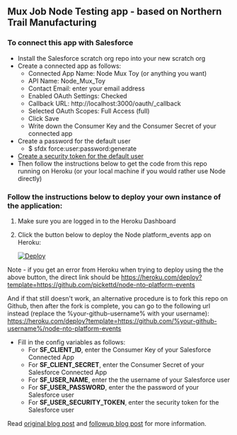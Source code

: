 ## Mux Job Node Testing app - based on Northern Trail Manufacturing

### To connect this app with Salesforce

- Install the Salesforce scratch org repo into your new scratch org
- Create a connected app as follows:
  - Connected App Name: Node Mux Toy (or anything you want)
  - API Name: Node_Mux_Toy
  - Contact Email: enter your email address
  - Enabled OAuth Settings: Checked
  - Callback URL: http://localhost:3000/oauth/_callback
  - Selected OAuth Scopes: Full Access (full)
  - Click Save
  - Write down the Consumer Key and the Consumer Secret of your connected app
- Create a password for the default user
  - $ sfdx force:user:password:generate
- [Create a security token for the default user](https://help.salesforce.com/s/articleView?id=sf.user_security_token.htm&type=5)
- Then follow the instructions below to get the code from this repo running on Heroku (or your local machine if you would rather use Node directly)

### Follow the instructions below to deploy your own instance of the application:

1. Make sure you are logged in to the Heroku Dashboard
1. Click the button below to deploy the Node platform_events app on Heroku:

   [![Deploy](https://www.herokucdn.com/deploy/button.png)](https://heroku.com/deploy)

Note - if you get an error from Heroku when trying to deploy using the the above button, the direct link should be https://heroku.com/deploy?template=https://github.com/pickettd/node-nto-platform-events

And if that still doesn't work, an alternative procedure is to fork this repo on Github, then after the fork is complete, you can go to the following url instead (replace the %your-github-username% with your username): https://heroku.com/deploy?template=https://github.com/%your-github-username%/node-nto-platform-events

- Fill in the config variables as follows:
  - For **SF_CLIENT_ID**, enter the Consumer Key of your Salesforce Connected App
  - For **SF_CLIENT_SECRET**, enter the Consumer Secret of your Salesforce Connected App
  - For **SF_USER_NAME**, enter the the username of your Salesforce user
  - For **SF_USER_PASSWORD**, enter the the password of your Salesforce user
  - For **SF_USER_SECURITY_TOKEN**, enter the security token for the Salesforce user

Read [original blog post](https://developer.salesforce.com/blogs/developer-relations/2017/07/northern-trail-outfitters-new-sample-application-lightning-components-platform-events-salesforce-dx) and [followup blog post](https://developer.salesforce.com/blogs/developer-relations/2017/07/northern-trail-sample-app-part-2-salesforce-node-js-integration-platform-events) for more information.
